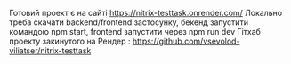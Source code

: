 Готовий проект є на сайті https://nitrix-testtask.onrender.com/
Локально треба скачати backend/frontend застосунку, бекенд запустити командою npm start, frontend запустити через npm run dev
Гітхаб проекту закинутого на Рендер : https://github.com/vsevolod-viliatser/nitrix-testtask
